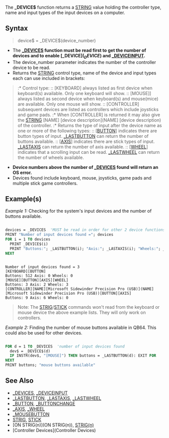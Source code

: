 The **_DEVICE$** function returns a [STRING](STRING) value holding the controller type, name and input types of the input devices on a computer.


## Syntax

>  device$ = _DEVICE$(device_number)


* The **[_DEVICES](_DEVICES) function must be read first to get the number of devices and to enable [_DEVICE$](_DEVICE$) and [_DEVICEINPUT](_DEVICEINPUT).**
* The device_number parameter indicates the number of the controller device to be read.
* Returns the [STRING](STRING) control type, name of the device and input types each can use included in brackets:
> :* Control type:
> :: [KEYBOARD] always listed as first device when keyboard(s) available. Only one keyboard will show.
> :: [MOUSE]] always listed as second device when keyboard(s) and mouse(mice) are available. Only one mouse will show.
> :: [CONTROLLER] subsequent devices are listed as controllers which include joysticks and game pads.
> :* When [CONTROLLER] is returned it may also give the [STRING](STRING) [NAME] [device description](NAME] [device description) of the controller.
> :* Returns the type of input after the device name as one or more of the following types:
> :: [[BUTTON](BUTTON)] indicates there are button types of input. [_LASTBUTTON](_LASTBUTTON) can return the number of buttons available. 
> :: [[AXIS](AXIS)] indicates there are stick types of input. [_LASTAXIS](_LASTAXIS) can return the number of axis available. 
> :: [[WHEEL](WHEEL)] indicates that a scrolling input can be read. [_LASTWHEEL](_LASTWHEEL) can return the number of wheels available.

* **Device numbers above the number of [_DEVICES](_DEVICES) found will return an OS error.**
* Devices found include keyboard, mouse, joysticks, game pads and multiple stick game controllers.


## Example(s)

*Example 1:* Checking for the system's input devices and the number of buttons available.

```vb

devices = _DEVICES  'MUST be read in order for other 2 device functions to work!
PRINT "Number of input devices found ="; devices
FOR i = 1 TO devices
  PRINT _DEVICE$(i)
  PRINT "Buttons:"; _LASTBUTTON(i); "Axis:"; _LASTAXIS(i); "Wheels:"; _LASTWHEEL(i)
NEXT 

```

```text

Number of input devices found = 3
[KEYBOARD][BUTTON]
Buttons: 512 Axis: 0 Wheels: 0
[MOUSE][BUTTON][AXIS][WHEEL]
Buttons: 3 Axis: 2 Wheels: 3
[CONTROLLER][NAME][Microsoft Sidewinder Precision Pro (USB)](NAME][Microsoft Sidewinder Precision Pro (USB))[BUTTON][AXIS]
Buttons: 9 Axis: 6 Wheels: 0

```

> Note: The [STRIG](STRIG)/[STICK](STICK) commands won't read from the keyboard or mouse device the above example lists. They will only work on controllers.


*Example 2:* Finding the number of mouse buttons available in QB64. This could also be used for other devices.

```vb

FOR d = 1 TO _DEVICES  'number of input devices found
  dev$ = _DEVICE$(d)
  IF INSTR(dev$, "[MOUSE]") THEN buttons = _LASTBUTTON(d): EXIT FOR
NEXT
PRINT buttons; "mouse buttons available" 

```


## See Also

* [_DEVICES](_DEVICES), [_DEVICEINPUT](_DEVICEINPUT)
* [_LASTBUTTON](_LASTBUTTON), [_LASTAXIS](_LASTAXIS), [_LASTWHEEL](_LASTWHEEL)
* [_BUTTON](_BUTTON), [_BUTTONCHANGE](_BUTTONCHANGE)
* [_AXIS](_AXIS), [_WHEEL](_WHEEL)
* [_MOUSEBUTTON](_MOUSEBUTTON)
* [STRIG](STRIG), [STICK](STICK)
* [ON STRIG(n)](ON STRIG(n)), [STRIG(n)](STRIG(n))
* [Controller Devices](Controller Devices)




